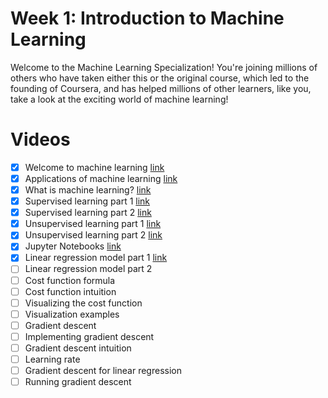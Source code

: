 # Week 1: Introduction to Machine Learning

Welcome to the Machine Learning Specialization! You're joining millions of others who have taken either this or the original course, which led to the founding of Coursera, and has helped millions of other learners, like you, take a look at the exciting world of machine learning!

# Videos
  - [x] Welcome to machine learning [link](https://www.coursera.org/learn/machine-learning/lecture/iYR2y/welcome-to-machine-learning)
  - [x] Applications of machine learning [link](https://www.coursera.org/learn/machine-learning/lecture/IjrpM/applications-of-machine-learning)
  - [x] What is machine learning? [link](https://www.coursera.org/learn/machine-learning/lecture/PNeuX/what-is-machine-learning)
  - [x] Supervised learning part 1 [link](https://www.coursera.org/learn/machine-learning/lecture/s91wX/supervised-learning-part-1)
  - [x] Supervised learning part 2 [link](https://www.coursera.org/learn/machine-learning/lecture/Q8Vvp/supervised-learning-part-2)
  - [x] Unsupervised learning part 1 [link](https://www.coursera.org/learn/machine-learning/lecture/TxO6F/unsupervised-learning-part-1)
  - [x] Unsupervised learning part 2 [link](https://www.coursera.org/learn/machine-learning/lecture/jKBHE/unsupervised-learning-part-2)
  - [x] Jupyter Notebooks [link](https://www.coursera.org/learn/machine-learning/lecture/lwqzq/jupyter-notebooks)
  - [x] Linear regression model part 1 [link](https://www.coursera.org/learn/machine-learning/lecture/1ACA2/linear-regression-model-part-1)
  - [ ] Linear regression model part 2
  - [ ] Cost function formula
  - [ ] Cost function intuition
  - [ ] Visualizing the cost function
  - [ ] Visualization examples
  - [ ] Gradient descent
  - [ ] Implementing gradient descent
  - [ ] Gradient descent intuition
  - [ ] Learning rate
  - [ ] Gradient descent for linear regression
  - [ ] Running gradient descent